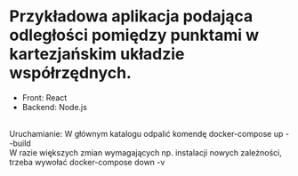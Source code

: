 # Przykładowa aplikacja podająca odległości pomiędzy punktami w kartezjańskim układzie współrzędnych.
<ul>
  <li>Front: React</li>
  <li>Backend: Node.js</li>
</ul>

<br />
Uruchamianie: W głównym katalogu odpalić komendę docker-compose up --build
<br />
W razie większych zmian wymagających np. instalacji nowych zależności, trzeba wywołać docker-compose down -v
